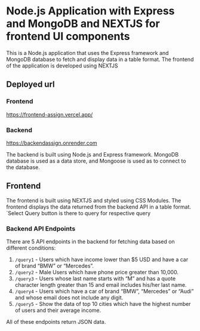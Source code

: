 # Node.js Application with Express and MongoDB and NEXTJS for frontend UI components

This is a Node.js application that uses the Express framework and MongoDB database to fetch and display data in a table format. The frontend of the application is developed using NEXTJS

## Deployed url

### Frontend
https://frontend-assign.vercel.app/

### Backend
https://backendassign.onrender.com

The backend is built using Node.js and Express framework. MongoDB database is used as a data store, and Mongoose is used as to connect to the database. 

## Frontend

The frontend is built using NEXTJS and styled using CSS Modules. The frontend displays the data returned from the backend API in a table format.
`Select Query button is there to query for respective query

### Backend API Endpoints

There are 5 API endpoints in the backend for fetching data based on different conditions:

1. `/query1` - Users which have income lower than $5 USD and have a car of brand “BMW” or “Mercedes”.
2. `/query2` - Male Users which have phone price greater than 10,000.
3. `/query3` - Users whose last name starts with “M” and has a quote character length greater than 15 and email includes his/her last name.
4. `/query4` - Users which have a car of brand “BMW”, “Mercedes” or “Audi” and whose email does not include any digit.
5. `/query5` - Show the data of top 10 cities which have the highest number of users and their average income.

All of these endpoints return JSON data.
